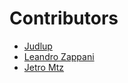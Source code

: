 # Contributors

-  [Judlup](https://www.linkedin.com/in/judlup/)
-  [Leandro Zappani](https://github.com/lzappani/)
-  [Jetro Mtz](https://github.com/JetroMartinez)
